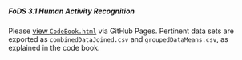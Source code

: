 ##### FoDS 3.1 Human Activity Recognition

Please [view `CodeBook.html`](http://jonfreeland.github.io/FoDS_3-1_HumanActivityRecognition/) via GitHub Pages. Pertinent data sets are exported as `combinedDataJoined.csv` and `groupedDataMeans.csv`, as explained in the code book.
